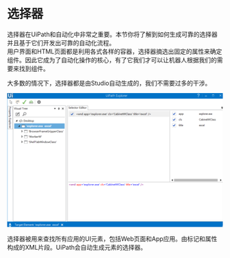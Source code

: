 # 选择器

选择器在UiPath和自动化中非常之重要。本节你将了解到如何生成可靠的选择器并且基于它们开发出可靠的自动化流程。  
用户界面和HTML页面都是利用各式各样的容器，选择器摘选出固定的属性来确定组件。因此它成为了自动化操作的核心，有了它我们才可以让机器人根据我们的需要来找到组件。

大多数的情况下，选择器都是由Studio自动生成的，我们不需要过多的干涉。

![](/assets2.5/import1.png)

选择器被用来查找所有应用的UI元素，包括Web页面和App应用。由标记和属性构成的XML片段。UiPath会自动生成元素的选择器。

